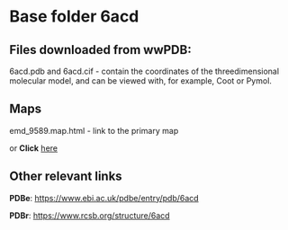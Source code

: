 # Base folder 6acd

## Files downloaded from wwPDB:

6acd.pdb and 6acd.cif - contain the coordinates of the threedimensional molecular model, and can be viewed with, for example, Coot or Pymol.

## Maps

emd_9589.map.html - link to the primary map 

or **Click** [here](AHTMLA) 

## Other relevant links 
**PDBe**:  https://www.ebi.ac.uk/pdbe/entry/pdb/6acd
 
**PDBr**: https://www.rcsb.org/structure/6acd 
